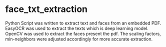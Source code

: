 # face_txt_extraction
Python Script was written to extract text and faces from an embedded PDF. EasyOCR was used to extract the texts which is deep learning model. OpenCV was used to extract the faces present the pdf. The scaling factors, min-neighbors were adjusted accordingly for more accurate extraction.
